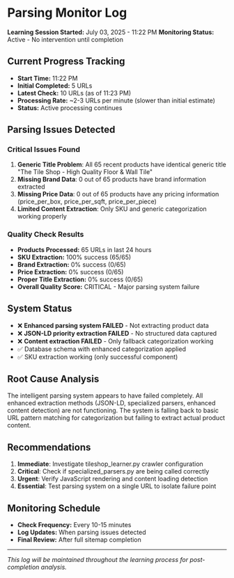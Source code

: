# Parsing Monitor Log
**Learning Session Started:** July 03, 2025 - 11:22 PM
**Monitoring Status:** Active - No intervention until completion

## Current Progress Tracking
- **Start Time:** 11:22 PM
- **Initial Completed:** 5 URLs
- **Latest Check:** 10 URLs (as of 11:23 PM)
- **Processing Rate:** ~2-3 URLs per minute (slower than initial estimate)
- **Status:** Active processing continues

## Parsing Issues Detected

### Critical Issues Found
1. **Generic Title Problem**: All 65 recent products have identical generic title "The Tile Shop - High Quality Floor & Wall Tile"
2. **Missing Brand Data**: 0 out of 65 products have brand information extracted
3. **Missing Price Data**: 0 out of 65 products have any pricing information (price_per_box, price_per_sqft, price_per_piece)
4. **Limited Content Extraction**: Only SKU and generic categorization working properly

### Quality Check Results
- **Products Processed:** 65 URLs in last 24 hours
- **SKU Extraction:** 100% success (65/65)
- **Brand Extraction:** 0% success (0/65)
- **Price Extraction:** 0% success (0/65)
- **Proper Title Extraction:** 0% success (0/65)
- **Overall Quality Score:** CRITICAL - Major parsing system failure

## System Status
- ❌ **Enhanced parsing system FAILED** - Not extracting product data
- ❌ **JSON-LD priority extraction FAILED** - No structured data captured
- ❌ **Content extraction FAILED** - Only fallback categorization working
- ✅ Database schema with enhanced categorization applied
- ✅ SKU extraction working (only successful component)

## Root Cause Analysis
The intelligent parsing system appears to have failed completely. All enhanced extraction methods (JSON-LD, specialized parsers, enhanced content detection) are not functioning. The system is falling back to basic URL pattern matching for categorization but failing to extract actual product content.

## Recommendations
1. **Immediate**: Investigate tileshop_learner.py crawler configuration
2. **Critical**: Check if specialized_parsers.py are being called correctly
3. **Urgent**: Verify JavaScript rendering and content loading detection
4. **Essential**: Test parsing system on a single URL to isolate failure point

## Monitoring Schedule
- **Check Frequency:** Every 10-15 minutes
- **Log Updates:** When parsing issues detected
- **Final Review:** After full sitemap completion

---
*This log will be maintained throughout the learning process for post-completion analysis.*